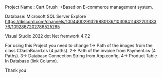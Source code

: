 Project Name : Cart Crush
->Based on E-commerce management system.

Database: Microsoft SQL Server Explore
https://discord.com/channels/1004400291329880136/1030841148220133376/1092867202786525265

Visual Studio 2022
dot Net fremwork 4.7.2

For using this Project you need to change
 1-> Path of the images from the class CDashBoard.cs (4 paths).
 2-> Path of the invoice from Payment.cs (4 Paths).
 3-> Database Connection String from App.config.
 4-> Product Table In Database (link Column).

 Thank you 


